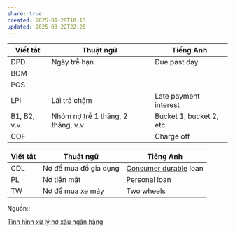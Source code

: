 ```yaml
---
share: true
created: 2025-01-29T18:13
updated: 2025-03-22T22:25
---
```

| Viết tắt     | Thuật ngữ                          | Tiếng Anh                |
| ------------ | ---------------------------------- | ------------------------ |
| DPD          | Ngày trễ hạn                       | Due past day             |
| BOM          |                                    |                          |
| POS          |                                    |                          |
| LPI          | Lãi trả chậm                       | Late payment interest    |
| B1, B2, v.v. | Nhóm nợ trễ 1 tháng, 2 tháng, v.v. | Bucket 1, bucket 2, etc. |
| COF          |                                    | Charge off               |

| Viết tắt | Thuật ngữ             | Tiếng Anh                                                           |
| -------- | --------------------- | ------------------------------------------------------------------- |
| CDL      | Nợ để mua đồ gia dụng | [Consumer durable](https://en.wikipedia.org/wiki/Durable_good) loan |
| PL       | Nợ tiền mặt           | Personal loan                                                       |
| TW       | Nợ để mua xe máy      | Two wheels                                                          |

Nguồn:: 

[Tình hình xử lý nợ xấu ngân hàng](https://tienphong.vn/tinh-hinh-xu-ly-no-xau-ngan-hang-post1716381.tpo?gidzl=vl8GFa-d9tFbv1W_Jh0YTkNi73rJjtSbgkaSE0gpTd2gxaXk0h8a8gde7pi2i25nehjERpUORGvxJAmlSW)